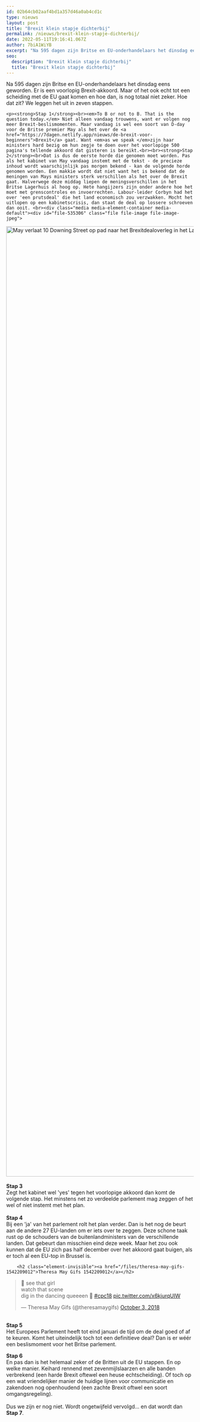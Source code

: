 ```yaml
---
id: 02b64cb02aaf4bd1a357d46a0ab4cd1c
type: nieuws
layout: post
title: "Brexit klein stapje dichterbij"
permalink: /nieuws/brexit-klein-stapje-dichterbij/
date: 2022-05-11T19:16:41.067Z
author: 7biA1WiYB
excerpt: "Na 595 dagen zijn Britse en EU-onderhandelaars het dinsdag eens geworden. Er is een voorlopig Brexit-akkoord. Maar of het ook echt tot een scheiding met de EU gaat komen en hoe dan, is nog totaal niet zeker. Hoe dat zit? We leggen het uit in zeven stappen.  "
seo:
  description: "Brexit klein stapje dichterbij"
  title: "Brexit klein stapje dichterbij"
---
```

Na 595 dagen zijn Britse en EU-onderhandelaars het dinsdag eens geworden. Er is een voorlopig Brexit-akkoord. Maar of het ook echt tot een scheiding met de EU gaat komen en hoe dan, is nog totaal niet zeker. Hoe dat zit? We leggen het uit in zeven stappen.  

    <p><strong>Stap 1</strong><br><em>To B or not to B. That is the question today.</em> Niet alleen vandaag trouwens, want er volgen nog meer Brexit-beslismomenten. Maar vandaag is wel een soort van D-day voor de Britse premier May als het over de <a href="https://7dagen.netlify.app/nieuws/de-brexit-voor-beginners">Brexit</a> gaat. Want <em>as we speak </em>zijn haar ministers hard bezig om hun zegje te doen over het voorlopige 500 pagina's tellende akkoord dat gisteren is bereikt.<br><br><strong>Stap 2</strong><br>Dat is dus de eerste horde die genomen moet worden. Pas als het kabinet van May vandaag instemt met de tekst - de precieze inhoud wordt waarschijnlijk pas morgen bekend - kan de volgende horde genomen worden. Een makkie wordt dat niet want het is bekend dat de meningen van Mays ministers sterk verschillen als het over de Brexit gaat. Halverwege deze middag liepen de meningsverschillen in het Britse Lagerhuis al hoog op. Hete hangijzers zijn onder andere hoe het moet met grenscontroles en invoerrechten. Labour-leider Corbyn had het over 'een prutsdeal' die het land economisch zou verzwakken. Mocht het uitlopen op een kabinetscrisis, dan staat de deal op lossere schroeven dan ooit. <br><div class="media media-element-container media-default"><div id="file-535306" class="file file-image file-image-jpeg">

        
  
  <div class="content">
    <img alt="May verlaat 10 Downing Street op pad naar het Brexitdealoverleg in het Lagerhuis  Foto AFP" title="May verlaat 10 Downing Street op pad naar het Brexitdealoverleg in het Lagerhuis  Foto AFP" height="2548" width="3821" class="media-element file-default" data-delta="1" src="https://7dagen.netlify.app/sites/default/files/ANP-65616041.jpg">  </div>

  
</div>
</div><br><strong>Stap 3</strong><br>Zegt het kabinet wel 'yes' tegen het voorlopige akkoord dan komt de volgende stap. Het minstens net zo verdeelde parlement mag zeggen of het wel of niet instemt met het plan.<br><br><strong>Stap 4</strong><br>Bij een 'ja' van het parlement rolt het plan verder. Dan is het nog de beurt aan de andere 27 EU-landen om er iets over te zeggen. Deze schone taak rust op de schouders van de buitenlandministers van de verschillende landen. Dat gebeurt dan misschien eind deze week. Maar het zou ook kunnen dat de EU zich pas half december over het akkoord gaat buigen, als er toch al een EU-top in Brussel is.<br><div class="media media-element-container media-default"><div id="file-535307" class="file file-document file-text-oembed">

        <h2 class="element-invisible"><a href="/files/theresa-may-gifs-1542209012">Theresa May Gifs 1542209012</a></h2>
    
  
  <div class="content">
    
<blockquote class="twitter-tweet" data-width="550"><p lang="en" dir="ltr">🎵 see that girl<br>watch that scene<br>dig in the dancing queeeen 🎵 <a href="https://twitter.com/hashtag/cpc18?src=hash&amp;ref_src=twsrc%5Etfw">#cpc18</a> <a href="https://t.co/x6kjurqUIW">pic.twitter.com/x6kjurqUIW</a></p>&mdash; Theresa May Gifs (@theresamaygifs) <a href="https://twitter.com/theresamaygifs/status/1047569436595634182?ref_src=twsrc%5Etfw">October 3, 2018</a></blockquote>
<script async="" src="https://platform.twitter.com/widgets.js" charset="utf-8"></script>
  </div>

  
</div>
</div><br><strong>Stap 5</strong><br>Het Europees Parlement heeft tot eind januari de tijd om de deal goed of af te keuren. Komt het uiteindelijk toch tot een definitieve deal? Dan is er wéér een beslismoment voor het Britse parlement.
<p><strong>Stap 6</strong><br>En pas dan is het helemaal zeker of de Britten uit de EU stappen. En op welke manier. Keihard rennend met zevenmijlslaarzen en alle banden verbrekend (een harde Brexit oftewel een heuse echtscheiding). Of toch op een wat vriendelijker manier de huidige lijnen voor communicatie en zakendoen nog openhoudend (een zachte Brexit oftwel een soort omgangsregeling).<br><br>Dus we zijn er nog niet. Wordt ongetwijfeld vervolgd… en dat wordt dan <strong>Stap 7</strong>.</p>  
